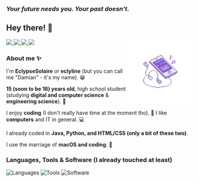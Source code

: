 ### *Your future needs you. Your past doesn't.*

## Hey there! 👋

<a href="https://eclypsesolaire.github.io/" target="_blank">
    <img src="https://img.shields.io/static/v1?message=Personal%20Website&logo=google-earth&label=&color=040404&logoColor=DBDBDB&labelColor=&style=for-the-badge">
</a>
<a href="https://discord.gg/" target="_blank">
    <img src="https://img.shields.io/static/v1?message=Discord&logo=discord&label=&color=7289da&logoColor=DBDBDB&labelColor=&style=for-the-badge">
</a>
<a href="https://instagram.com/eclyline" target="_blank">
    <img src="https://img.shields.io/static/v1?message=Instagram&logo=instagram&label=&color=C12584&logoColor=DBDBDB&labelColor=&style=for-the-badge">
</a>
<a href="mailto:damjan.acma@gmail.com" target="_blank">
    <img src="https://img.shields.io/static/v1?message=Gmail&logo=gmail&label=&color=b71620&logoColor=DBDBDB&labelColor=&style=for-the-badge">
</a>


<img src="profile/images/side/music-removebg.png" align=right width="35%">

### About me ✨
I'm **EclypseSolaire** *or* **eclyline** (but you can call me "Damian" - it's my name). 😁

**15 (soon to be 16) years old**, high school student (studying **digital and computer science** & **engineering science**). 🔭

I enjoy **coding** (I don't really have time at the moment tho). 😬
I like **computers** and IT in general. 💻

I already coded in **Java, Python, and HTML/CSS (only a bit of these two)**.

I use the marriage of **macOS and coding**. 👯

<h3>Languages, Tools & Software (I already touched at least)</h3>

![Languages](https://skillicons.dev/icons?i=java,py,html,css,md,bash)
![Tools](https://skillicons.dev/icons?i=gradle,maven,github,git,linux)
![Software](https://skillicons.dev/icons?i=vscodium,idea,eclipse,discord,phpstorm,pycharm,sublime,unity,notion)

